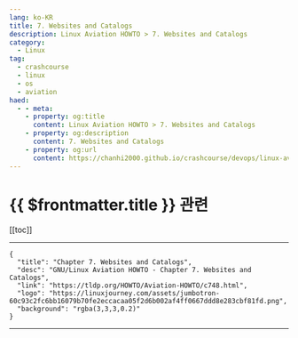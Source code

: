 ```yaml
---
lang: ko-KR
title: 7. Websites and Catalogs
description: Linux Aviation HOWTO > 7. Websites and Catalogs
category:
  - Linux
tag: 
  - crashcourse
  - linux 
  - os
  - aviation
haed:
  - - meta:
    - property: og:title
      content: Linux Aviation HOWTO > 7. Websites and Catalogs
    - property: og:description
      content: 7. Websites and Catalogs
    - property: og:url
      content: https://chanhi2000.github.io/crashcourse/devops/linux-aviation-howto/07-websites-and-catalogs.html
---
```


# {{ $frontmatter.title }} 관련

[[toc]]

---

```component VPCard
{
  "title": "Chapter 7. Websites and Catalogs",
  "desc": "GNU/Linux Aviation HOWTO - Chapter 7. Websites and Catalogs",
  "link": "https://tldp.org/HOWTO/Aviation-HOWTO/c748.html",
  "logo": "https://linuxjourney.com/assets/jumbotron-60c93c2fc6bb16079b70fe2eccacaa05f2d6b002af4ff0667ddd8e283cbf81fd.png",
  "background": "rgba(3,3,3,0.2)"
}
```

---

<TagLinks />